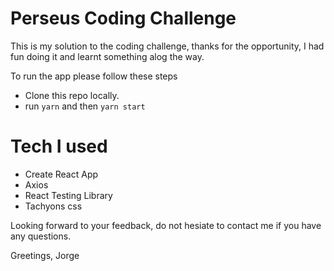 # Perseus Coding Challenge

This is my solution to the coding challenge, thanks for the opportunity, I had fun doing it and learnt something alog the way.

To run the app please follow these steps

  - Clone this repo locally.
  - run `yarn` and then `yarn start`
  

# Tech I used

  - Create React App
  - Axios
  - React Testing Library
  - Tachyons css
 


Looking forward to your feedback, do not hesiate to contact me if you have any questions.

Greetings,
Jorge


